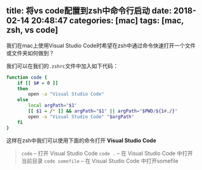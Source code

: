 title: 将vs code配置到zsh中命令行启动
date: 2018-02-14 20:48:47
categories: [mac]
tags: [mac, zsh, vs code]
---

我们在mac上使用Visual Studio Code时希望在zsh中通过命令快速打开一个文件或文件夹如何做到？
<!-- more -->

我们可以在我们的`.zshrc`文件中加入如下代码：
``` bash
function code {
    if [[ $# = 0 ]]
    then
        open -a "Visual Studio Code"
    else
        local argPath="$1"
        [[ $1 = /* ]] && argPath="$1" || argPath="$PWD/${1#./}"
        open -a "Visual Studio Code" "$argPath"
    fi
}
```
这样在zsh中我们可以使用下面的命令打开 **Visual Studio Code**

> `code` – 打开 Visual Studio Code
> `code .` – 在 Visual Studio Code 中打开当前目录
> `code somefile` – 在 Visual Studio Code 中打开somefile